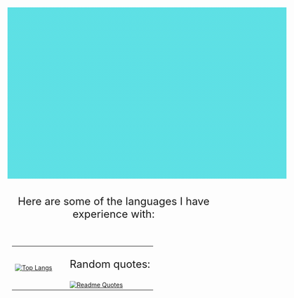 <div align="center" style="background: transparent; padding: 10px;">
  <a href="https://github.com/BlueSky2311">
    <img src="https://github.com/BlueSky2311/BlueSky2311/blob/main/Header.gif" alt="MasterHead" style="max-width: 1000px;" />
  </a>
</div>

<div align="center" style="margin-top: 20px;">
  <p style="font-size: 24px;">Here are some of the languages I have experience with:</p>
</div>

<div align="center" style="background: rgba(255, 255, 255, 0); padding: 20px; border-radius: 15px; max-width: 800px; margin: 20px auto;">
  <table>
    <tr>
      <td style="padding-right: 20px;">
        <a href="https://github.com/BlueSky2311">
          <img src="https://github-readme-stats.vercel.app/api/top-langs/?username=BlueSky2311&layout=donut-vertical" alt="Top Langs" style="max-width: 300px;" />
        </a>
      </td>
      <td style="padding-left: 20px;">
        <div align="center">
          <p style="font-size: 24px;">Random quotes:</p>
        </div>
        <a href="https://github.com/piyushsuthar/github-readme-quotes">
          <img src="https://quotes-github-readme.vercel.app/api?type=horizontal&theme=algolia" alt="Readme Quotes" style="max-width: 300px;" />
        </a>
      </td>
    </tr>
  </table>
</div>

